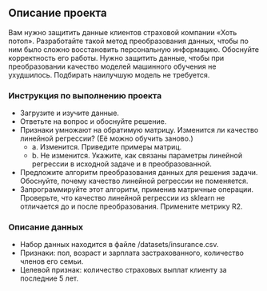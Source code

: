 ## Описание проекта

Вам нужно защитить данные клиентов страховой компании «Хоть потоп». Разработайте такой метод преобразования данных, чтобы по ним было сложно восстановить персональную информацию. Обоснуйте корректность его работы.
Нужно защитить данные, чтобы при преобразовании качество моделей машинного обучения не ухудшилось. Подбирать наилучшую модель не требуется.


### Инструкция по выполнению проекта

 - Загрузите и изучите данные.
 - Ответьте на вопрос и обоснуйте решение.
 - Признаки умножают на обратимую матрицу. Изменится ли качество линейной регрессии? (Её можно обучить заново.)
    - a. Изменится. Приведите примеры матриц.
    - b. Не изменится. Укажите, как связаны параметры линейной регрессии в исходной задаче и в преобразованной.
 - Предложите алгоритм преобразования данных для решения задачи. Обоснуйте, почему качество линейной регрессии не поменяется.
 - Запрограммируйте этот алгоритм, применив матричные операции. Проверьте, что качество линейной регрессии из sklearn не отличается до и после преобразования. Примените метрику R2.

### Описание данных

 - Набор данных находится в файле /datasets/insurance.csv.
 - Признаки: пол, возраст и зарплата застрахованного, количество членов его семьи.
 - Целевой признак: количество страховых выплат клиенту за последние 5 лет.